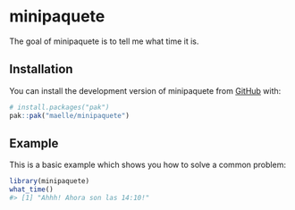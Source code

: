 
<!-- README.md is generated from README.Rmd. Please edit that file -->

# minipaquete

<!-- badges: start -->

<!-- badges: end -->

The goal of minipaquete is to tell me what time it is.

## Installation

You can install the development version of minipaquete from
[GitHub](https://github.com/) with:

``` r
# install.packages("pak")
pak::pak("maelle/minipaquete")
```

## Example

This is a basic example which shows you how to solve a common problem:

``` r
library(minipaquete)
what_time()
#> [1] "Ahhh! Ahora son las 14:10!"
```
